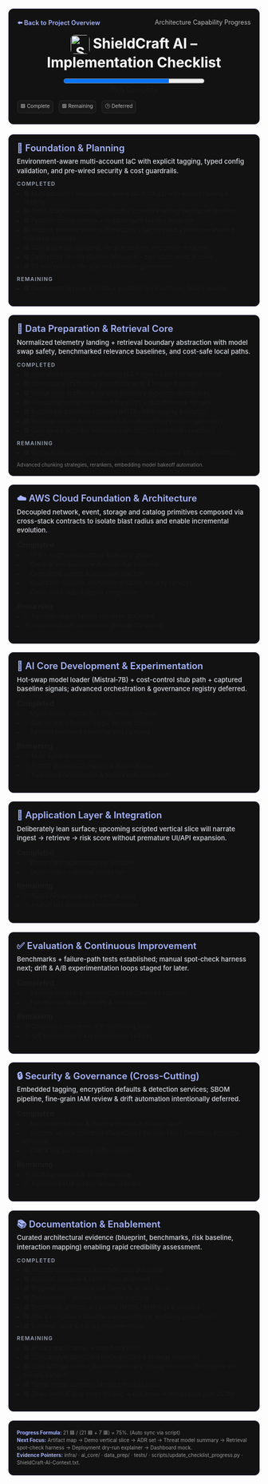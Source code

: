 <style>
.sc-card{border:1px solid #2f2f46;border-radius:10px;margin:1.25em 0;padding:1.15em;background:#121212;}
.sc-hero{margin:1.4em 0;padding:1.4em 1.2em;background:#121212;}
.sc-header{display:flex;justify-content:space-between;flex-wrap:wrap;gap:.75em;margin-bottom:.9em;font-size:.9em;color:#bbb;}
.sc-header a{color:#a5b4fc;font-weight:600;text-decoration:none;}
.sc-title{text-align:center;margin:0;font-size:2em;color:#fff;}
.sc-progress{text-align:center;margin:.8em 0 .9em;}
.sc-note{font-size:.8em;line-height:1.45;background:#181818;padding:.75em .9em;border:1px solid #252525;border-radius:8px;color:#ccc;}
.sc-sub{font-size:.94em;color:#d6d9df;margin:.5em 0 .9em;font-weight:500;line-height:1.38;}
.sc-section-title{font-size:1.32em;color:#a5b4fc;margin:0 0 .35em;line-height:1.18;font-weight:600;}
.sc-muted{font-size:.7em;color:#777;margin-top:.65em;}
.sc-meta{font-size:.72em;line-height:1.5;color:#999;}
.sc-legend{font-size:.72em;display:flex;flex-wrap:wrap;gap:1.1em;margin:.9em 0 .2em;color:#bbb;}
.sc-pill{background:#181818;border:1px solid #2a2a2a;padding:.35em .55em;border-radius:6px;}
.sc-h3{margin:.55em 0 .4em;font-size:.76em;letter-spacing:.12em;text-transform:uppercase;color:#9aa2b4;font-weight:600;}
@media (max-width:760px){.sc-title{font-size:1.6em;} .sc-progress progress{width:100%!important;}}
/* Normalize markdown list spacing inside cards */
.sc-card ul{margin:.35em 0 .85em;padding-left:1.15em;font-size:.84em;line-height:1.42;}
.sc-card li{margin:.18em 0;}
</style>

<section class="sc-card sc-hero">
  <div class="sc-header">
    <a href="../../../README.md">⬅️ Back to Project Overview</a>
    <span>Architecture Capability Progress</span>
  </div>
  <h1 class="sc-title"><img src="/img/logo.png" alt="ShieldCraft AI" style="height:38px;width:auto;vertical-align:middle;border-radius:8px;" /> ShieldCraft AI – Implementation Checklist</h1>
  <div id="progress-bar" class="sc-progress">
    <progress id="shieldcraft-progress" value="75" max="100" aria-label="ShieldCraft overall progress" style="width:60%;height:18px;"></progress>
    <div id="progress-label">75% Complete</div>
  </div>
  <div class="sc-legend">
    <span class="sc-pill">🟩 Complete</span>
    <span class="sc-pill">🟥 Remaining</span>
    <span class="sc-pill">🕒 Deferred</span>
  </div>
</section>


<!-- COUNTED_SCOPE_BEGIN -->
<section class="sc-card">
<h2 class="sc-section-title">🧱 Foundation & Planning</h2>
<div class="sc-sub">Environment-aware multi-account IaC with explicit tagging, typed config validation, and pre-wired security & cost guardrails.</div>
<div class="sc-h3">Completed</div>
<ul>
  <li>🟩 Multi-account / environment-aware IaC (CDK v2) with explicit naming & tagging</li>
  <li>🟩 Cross-stack composition (Outputs / Imports) enabling decoupled domains</li>
  <li>🟩 Pydantic config schema + negative-path fail-fast coverage</li>
  <li>🟩 Security baseline patterns (GuardDuty / Security Hub / Detective enabled; Inspector optional)</li>
  <li>🟩 Cost guardrails (budgets, lifecycle policies, encryption defaults)</li>
  <li>🟩 Centralized secrets (Secrets Manager) – zero static creds in code</li>
  <li>🟩 S3 encryption + lifecycle and retention governance</li>
</ul>
<div class="sc-h3">Remaining</div>
<ul>
  <li>🟥 Deployment dry-run & rollback explainer (cost surfaces, failure modes)</li>
</ul>
</section>


<section class="sc-card">
<h2 class="sc-section-title">💾 Data Preparation & Retrieval Core</h2>
<div class="sc-sub">Normalized telemetry landing + retrieval boundary abstraction with model swap safety, benchmarked relevance baselines, and cost-safe local paths.</div>
<div class="sc-h3">Completed</div>
<ul>
  <li>🟩 Normalized ingestion scaffolding (S3 + Glue + Lake Formation intent)</li>
  <li>🟩 Governance scaffolding (access patterns & lineage framing)</li>
  <li>🟩 Vector store scaffold & retrieval boundary (pgvector abstraction)</li>
  <li>🟩 Foundation model selection (Mistral‑7B) + stub inference fallback</li>
  <li>🟩 Benchmark baselines captured (MTEB / BEIR logging & outputs)</li>
  <li>🟩 Retrieval interface abstraction (future embedding interchange safety)</li>
  <li>🟩 Cost-aware local dev inference path (stub vs real model selection)</li>
</ul>
<div class="sc-h3">Remaining</div>
<ul>
  <li>🟥 Retrieval relevance spot-check micro harness (manual efficacy validation)</li>
</ul>
<div class="sc-muted">Advanced chunking strategies, rerankers, embedding model bakeoff automation.</div>
</section>

<section class="sc-card">
<h2 class="sc-section-title">☁️ AWS Cloud Foundation & Architecture</h2>
<div class="sc-sub">Decoupled network, event, storage and catalog primitives composed via cross-stack contracts to isolate blast radius and enable incremental evolution.</div>
<strong>Completed</strong>
<ul class="sc-list">
  <li>✅ VPC + segmented subnets & security groups</li>
  <li>✅ Event-driven backbone (EventBridge patterns)</li>
  <li>✅ Centralized secrets & parameter injection</li>
  <li>✅ Guardrails: budgets, encryption defaults, security services</li>
  <li>✅ Cross-stack output/import composition</li>
</ul>
<strong>Remaining</strong>
<ul class="sc-list">
  <li>🕒 Full multi-region failover rehearsal (Deferred)</li>
  <li>🕒 Automated drift remediation pipeline (Deferred)</li>
</ul>
</section>


<section class="sc-card">
<h2 class="sc-section-title">🧠 AI Core Development & Experimentation</h2>
<div class="sc-sub">Hot‑swap model loader (Mistral‑7B) + cost-control stub path + captured baseline signals; advanced orchestration & governance registry deferred.</div>
<strong>Completed</strong>
<ul class="sc-list">
  <li>✅ Model loader abstraction (hot-swap pathway)</li>
  <li>✅ Stub vs real inference toggle for cost control</li>
  <li>✅ Baseline relevance benchmarking captured</li>
</ul>
<strong>Remaining</strong>
<ul class="sc-list">
  <li>🕒 Multi-agent orchestration</li>
  <li>🕒 Prompt governance registry & approval flow</li>
  <li>🕒 Automated hallucination & toxicity evaluation loop</li>
</ul>
</section>


<section class="sc-card">
<h2 class="sc-section-title">🚀 Application Layer & Integration</h2>
<div class="sc-sub">Deliberately lean surface; upcoming scripted vertical slice will narrate ingest → retrieve → risk score without premature UI/API expansion.</div>
<strong>Completed</strong>
<ul class="sc-list">
  <li>✅ Domain interaction mapping available</li>
  <li>✅ Deterministic container build chain</li>
</ul>
<strong>Remaining</strong>
<ul class="sc-list">
  <li>🕒 Public API surface (post vertical slice)</li>
  <li>🕒 Analyst UI / dashboard implementation</li>
</ul>
</section>


<section class="sc-card">
<h2 class="sc-section-title">✅ Evaluation & Continuous Improvement</h2>
<div class="sc-sub">Benchmarks + failure-path tests established; manual spot‑check harness next; drift & A/B experimentation loops staged for later.</div>
<strong>Completed</strong>
<ul class="sc-list">
  <li>✅ Baseline retrieval & representation benchmarks captured</li>
  <li>✅ Failure-path tests for config & deployment</li>
</ul>
<strong>Remaining</strong>
<ul class="sc-list">
  <li>🕒 Continuous relevance drift monitoring loop</li>
  <li>🕒 A/B prompt/model experimentation harness</li>
</ul>
</section>


<!-- SECURITY -->
<section class="sc-card">
<h2 class="sc-section-title">🔒 Security & Governance (Cross-Cutting)</h2>
<div class="sc-sub">Embedded tagging, encryption defaults & detection services; SBOM pipeline, fine‑grain IAM review & drift automation intentionally deferred.</div>
<strong>Completed</strong>
<ul class="sc-list">
  <li>✅ Encryption defaults & lifecycle policies in storage layer</li>
  <li>✅ Security service activation (GuardDuty / Security Hub / Detective; Inspector optional)</li>
  <li>✅ Cost & tag governance enforcements</li>
</ul>
<strong>Remaining</strong>
<ul class="sc-list">
  <li>🕒 SBOM generation & signing pipeline</li>
  <li>🕒 Automated IAM access review cadence</li>
</ul>
</section>


<!-- DOCUMENTATION & ENABLEMENT -->
<section class="sc-card">
<h2 class="sc-section-title">📚 Documentation & Enablement</h2>
<div class="sc-sub">Curated architectural evidence (blueprint, benchmarks, risk baseline, interaction mapping) enabling rapid credibility assessment.</div>
<div class="sc-h3">Completed</div>
<ul>
  <li>🟩 Architecture blueprint & context pack published</li>
  <li>🟩 README narrative & certification alignment</li>
  <li>🟩 Progress automation script (syncs % across docs)</li>
  <li>🟩 Dependency / domain interaction mapping</li>
  <li>🟩 Benchmark artifacts accessible (MTEB / BEIR logs & outputs)</li>
  <li>🟩 Risk & compliance baseline captured (threat modeling groundwork)</li>
  <li>🟩 Business value & risk log documentation</li>
</ul>
<div class="sc-h3">Remaining</div>
<ul>
  <li>🟥 Artifact map (claims → code/tests links)</li>
  <li>🟥 Static analyst dashboard mock (posture & findings snapshot)</li>
  <li>🟥 Core ADR set (model, retrieval boundary, config validation, cost guardrails, secrets pattern)</li>
  <li>🟥 Threat model summary (distilled residual risks)</li>
  <li>🟥 Demo vertical slice script (finding → risk score → remediation plan JSON)</li>
</ul>
</section>
<!-- COUNTED_SCOPE_END -->

<!-- PROGRESS FOOTER -->
<section class="sc-card">
  <div class="sc-meta"><strong style="color:#a5b4fc;">Progress Formula:</strong> 21 🟩 / (21 🟩 + 7 🟥) = 75%. (Auto sync via script)<br>
  <strong style="color:#a5b4fc;">Next Focus:</strong> Artifact map → Demo vertical slice → ADR set → Threat model summary → Retrieval spot-check harness → Deployment dry-run explainer → Dashboard mock.<br>
  <strong style="color:#a5b4fc;">Evidence Pointers:</strong> infra/ · ai_core/ · data_prep/ · tests/ · scripts/update_checklist_progress.py · ShieldCraft-AI-Context.txt.</div>
</section>
